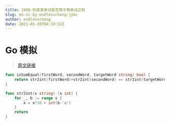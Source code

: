 ```yaml
---
title: 1880.检查某单词是否等于两单词之和
slug: mo-ni-by-endlesscheng-jykc
author: endlesscheng
date: 2021-05-30T04:19:53Z
---
```

# Go 模拟
 
> [原文链接](https://leetcode.cn/problems/check-if-word-equals-summation-of-two-words/solution/mo-ni-by-endlesscheng-jykc)
```go
func isSumEqual(firstWord, secondWord, targetWord string) bool {
	return str2int(firstWord)+str2int(secondWord) == str2int(targetWord)
}

func str2int(s string) (x int) {
	for _, b := range s {
		x = x*10 + int(b-'a')
	}
	return
}
```
